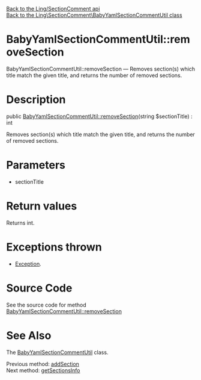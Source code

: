 [Back to the Ling/SectionComment api](https://github.com/lingtalfi/SectionComment/blob/master/doc/api/Ling/SectionComment.md)<br>
[Back to the Ling\SectionComment\BabyYamlSectionCommentUtil class](https://github.com/lingtalfi/SectionComment/blob/master/doc/api/Ling/SectionComment/BabyYamlSectionCommentUtil.md)


BabyYamlSectionCommentUtil::removeSection
================



BabyYamlSectionCommentUtil::removeSection — Removes section(s) which title match the given title, and returns the number of removed sections.




Description
================


public [BabyYamlSectionCommentUtil::removeSection](https://github.com/lingtalfi/SectionComment/blob/master/doc/api/Ling/SectionComment/BabyYamlSectionCommentUtil/removeSection.md)(string $sectionTitle) : int




Removes section(s) which title match the given title, and returns the number of removed sections.




Parameters
================


- sectionTitle

    


Return values
================

Returns int.


Exceptions thrown
================

- [Exception](http://php.net/manual/en/class.exception.php).&nbsp;







Source Code
===========
See the source code for method [BabyYamlSectionCommentUtil::removeSection](https://github.com/lingtalfi/SectionComment/blob/master/BabyYamlSectionCommentUtil.php#L121-L132)


See Also
================

The [BabyYamlSectionCommentUtil](https://github.com/lingtalfi/SectionComment/blob/master/doc/api/Ling/SectionComment/BabyYamlSectionCommentUtil.md) class.

Previous method: [addSection](https://github.com/lingtalfi/SectionComment/blob/master/doc/api/Ling/SectionComment/BabyYamlSectionCommentUtil/addSection.md)<br>Next method: [getSectionsInfo](https://github.com/lingtalfi/SectionComment/blob/master/doc/api/Ling/SectionComment/BabyYamlSectionCommentUtil/getSectionsInfo.md)<br>

